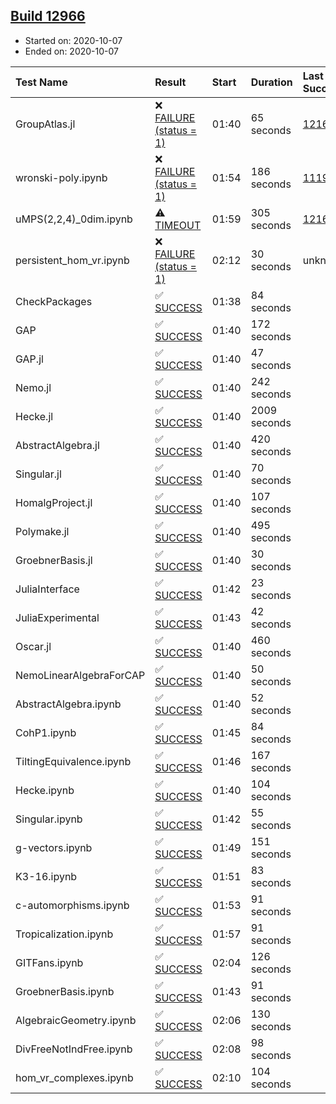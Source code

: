 ## [Build 12966](https://oscarci.mathematik.uni-kl.de/job/oscar/12966/)

* Started on: 2020-10-07
* Ended on: 2020-10-07

| Test Name    | Result | Start | Duration | Last Success | First Failure |
|:-------------|:-------|:------|:---------|:-------------|:--------------|
| GroupAtlas.jl | ❌ [FAILURE (status = 1)](https://oscarci.mathematik.uni-kl.de/job/oscar/12966/artifact/logs/build-12966/GroupAtlas.jl.log) | 01:40 | 65 seconds | [12167](https://oscarci.mathematik.uni-kl.de/job/oscar/12167/) | [12168](https://oscarci.mathematik.uni-kl.de/job/oscar/12168/) |
| wronski-poly.ipynb | ❌ [FAILURE (status = 1)](https://oscarci.mathematik.uni-kl.de/job/oscar/12966/artifact/logs/build-12966/wronski-poly.ipynb.log) | 01:54 | 186 seconds | [11192](https://oscarci.mathematik.uni-kl.de/job/oscar/11192/) | [11193](https://oscarci.mathematik.uni-kl.de/job/oscar/11193/) |
| uMPS(2,2,4)_0dim.ipynb | ⚠ [TIMEOUT](https://oscarci.mathematik.uni-kl.de/job/oscar/12966/artifact/logs/build-12966/uMPS-2-2-4-_0dim.ipynb.log) | 01:59 | 305 seconds | [12167](https://oscarci.mathematik.uni-kl.de/job/oscar/12167/) | [12168](https://oscarci.mathematik.uni-kl.de/job/oscar/12168/) |
| persistent_hom_vr.ipynb | ❌ [FAILURE (status = 1)](https://oscarci.mathematik.uni-kl.de/job/oscar/12966/artifact/logs/build-12966/persistent_hom_vr.ipynb.log) | 02:12 | 30 seconds | unknown | unknown |
| CheckPackages | ✅ [SUCCESS](https://oscarci.mathematik.uni-kl.de/job/oscar/12966/artifact/logs/build-12966/CheckPackages.log) | 01:38 | 84 seconds |  |  |
| GAP | ✅ [SUCCESS](https://oscarci.mathematik.uni-kl.de/job/oscar/12966/artifact/logs/build-12966/GAP.log) | 01:40 | 172 seconds |  |  |
| GAP.jl | ✅ [SUCCESS](https://oscarci.mathematik.uni-kl.de/job/oscar/12966/artifact/logs/build-12966/GAP.jl.log) | 01:40 | 47 seconds |  |  |
| Nemo.jl | ✅ [SUCCESS](https://oscarci.mathematik.uni-kl.de/job/oscar/12966/artifact/logs/build-12966/Nemo.jl.log) | 01:40 | 242 seconds |  |  |
| Hecke.jl | ✅ [SUCCESS](https://oscarci.mathematik.uni-kl.de/job/oscar/12966/artifact/logs/build-12966/Hecke.jl.log) | 01:40 | 2009 seconds |  |  |
| AbstractAlgebra.jl | ✅ [SUCCESS](https://oscarci.mathematik.uni-kl.de/job/oscar/12966/artifact/logs/build-12966/AbstractAlgebra.jl.log) | 01:40 | 420 seconds |  |  |
| Singular.jl | ✅ [SUCCESS](https://oscarci.mathematik.uni-kl.de/job/oscar/12966/artifact/logs/build-12966/Singular.jl.log) | 01:40 | 70 seconds |  |  |
| HomalgProject.jl | ✅ [SUCCESS](https://oscarci.mathematik.uni-kl.de/job/oscar/12966/artifact/logs/build-12966/HomalgProject.jl.log) | 01:40 | 107 seconds |  |  |
| Polymake.jl | ✅ [SUCCESS](https://oscarci.mathematik.uni-kl.de/job/oscar/12966/artifact/logs/build-12966/Polymake.jl.log) | 01:40 | 495 seconds |  |  |
| GroebnerBasis.jl | ✅ [SUCCESS](https://oscarci.mathematik.uni-kl.de/job/oscar/12966/artifact/logs/build-12966/GroebnerBasis.jl.log) | 01:40 | 30 seconds |  |  |
| JuliaInterface | ✅ [SUCCESS](https://oscarci.mathematik.uni-kl.de/job/oscar/12966/artifact/logs/build-12966/JuliaInterface.log) | 01:42 | 23 seconds |  |  |
| JuliaExperimental | ✅ [SUCCESS](https://oscarci.mathematik.uni-kl.de/job/oscar/12966/artifact/logs/build-12966/JuliaExperimental.log) | 01:43 | 42 seconds |  |  |
| Oscar.jl | ✅ [SUCCESS](https://oscarci.mathematik.uni-kl.de/job/oscar/12966/artifact/logs/build-12966/Oscar.jl.log) | 01:40 | 460 seconds |  |  |
| NemoLinearAlgebraForCAP | ✅ [SUCCESS](https://oscarci.mathematik.uni-kl.de/job/oscar/12966/artifact/logs/build-12966/NemoLinearAlgebraForCAP.log) | 01:40 | 50 seconds |  |  |
| AbstractAlgebra.ipynb | ✅ [SUCCESS](https://oscarci.mathematik.uni-kl.de/job/oscar/12966/artifact/logs/build-12966/AbstractAlgebra.ipynb.log) | 01:40 | 52 seconds |  |  |
| CohP1.ipynb | ✅ [SUCCESS](https://oscarci.mathematik.uni-kl.de/job/oscar/12966/artifact/logs/build-12966/CohP1.ipynb.log) | 01:45 | 84 seconds |  |  |
| TiltingEquivalence.ipynb | ✅ [SUCCESS](https://oscarci.mathematik.uni-kl.de/job/oscar/12966/artifact/logs/build-12966/TiltingEquivalence.ipynb.log) | 01:46 | 167 seconds |  |  |
| Hecke.ipynb | ✅ [SUCCESS](https://oscarci.mathematik.uni-kl.de/job/oscar/12966/artifact/logs/build-12966/Hecke.ipynb.log) | 01:40 | 104 seconds |  |  |
| Singular.ipynb | ✅ [SUCCESS](https://oscarci.mathematik.uni-kl.de/job/oscar/12966/artifact/logs/build-12966/Singular.ipynb.log) | 01:42 | 55 seconds |  |  |
| g-vectors.ipynb | ✅ [SUCCESS](https://oscarci.mathematik.uni-kl.de/job/oscar/12966/artifact/logs/build-12966/g-vectors.ipynb.log) | 01:49 | 151 seconds |  |  |
| K3-16.ipynb | ✅ [SUCCESS](https://oscarci.mathematik.uni-kl.de/job/oscar/12966/artifact/logs/build-12966/K3-16.ipynb.log) | 01:51 | 83 seconds |  |  |
| c-automorphisms.ipynb | ✅ [SUCCESS](https://oscarci.mathematik.uni-kl.de/job/oscar/12966/artifact/logs/build-12966/c-automorphisms.ipynb.log) | 01:53 | 91 seconds |  |  |
| Tropicalization.ipynb | ✅ [SUCCESS](https://oscarci.mathematik.uni-kl.de/job/oscar/12966/artifact/logs/build-12966/Tropicalization.ipynb.log) | 01:57 | 91 seconds |  |  |
| GITFans.ipynb | ✅ [SUCCESS](https://oscarci.mathematik.uni-kl.de/job/oscar/12966/artifact/logs/build-12966/GITFans.ipynb.log) | 02:04 | 126 seconds |  |  |
| GroebnerBasis.ipynb | ✅ [SUCCESS](https://oscarci.mathematik.uni-kl.de/job/oscar/12966/artifact/logs/build-12966/GroebnerBasis.ipynb.log) | 01:43 | 91 seconds |  |  |
| AlgebraicGeometry.ipynb | ✅ [SUCCESS](https://oscarci.mathematik.uni-kl.de/job/oscar/12966/artifact/logs/build-12966/AlgebraicGeometry.ipynb.log) | 02:06 | 130 seconds |  |  |
| DivFreeNotIndFree.ipynb | ✅ [SUCCESS](https://oscarci.mathematik.uni-kl.de/job/oscar/12966/artifact/logs/build-12966/DivFreeNotIndFree.ipynb.log) | 02:08 | 98 seconds |  |  |
| hom_vr_complexes.ipynb | ✅ [SUCCESS](https://oscarci.mathematik.uni-kl.de/job/oscar/12966/artifact/logs/build-12966/hom_vr_complexes.ipynb.log) | 02:10 | 104 seconds |  |  |
